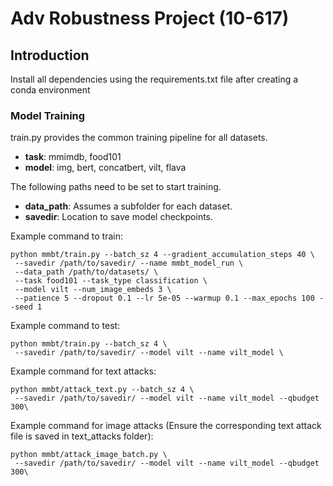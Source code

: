 # Adv Robustness Project (10-617)

## Introduction

Install all dependencies using the requirements.txt file after creating a conda environment


### Model Training

train.py provides the common training pipeline for all datasets. 
- **task**: mmimdb, food101
- **model**: img, bert, concatbert, vilt, flava

The following paths need to be set to start training.

- **data_path**: Assumes a subfolder for each dataset. 
- **savedir**: Location to save model checkpoints.

Example command to train:

```
python mmbt/train.py --batch_sz 4 --gradient_accumulation_steps 40 \
 --savedir /path/to/savedir/ --name mmbt_model_run \
 --data_path /path/to/datasets/ \
 --task food101 --task_type classification \
 --model vilt --num_image_embeds 3 \
 --patience 5 --dropout 0.1 --lr 5e-05 --warmup 0.1 --max_epochs 100 --seed 1
```  

Example command to test:

```
python mmbt/train.py --batch_sz 4 \
 --savedir /path/to/savedir/ --model vilt --name vilt_model \
```  

Example command for text attacks:

```
python mmbt/attack_text.py --batch_sz 4 \
 --savedir /path/to/savedir/ --model vilt --name vilt_model --qbudget 300\
```  

Example command for image attacks (Ensure the corresponding text attack file is saved in text_attacks folder):

```
python mmbt/attack_image_batch.py \
 --savedir /path/to/savedir/ --model vilt --name vilt_model --qbudget 300\
```  





